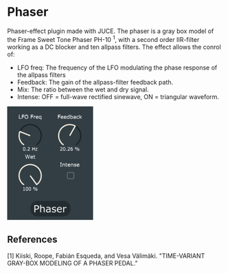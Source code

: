 # Phaser

Phaser-effect plugin made with JUCE. The phaser is a gray box model of the Frame Sweet Tone Phaser PH-10 <sup>1</sup>, with a second order IIR-filter working as a DC blocker and ten allpass filters. The effect allows the conrol of:
- LFO freq: The frequency of the LFO modulating the phase response of the allpass filters
- Feedback: The gain of the allpass-filter feedback path.
- Mix: The ratio between the wet and dry signal.
- Intense: OFF = full-wave rectified sinewave, ON = triangular waveform.

<p align="left">
		<img src="Images/phaserScreenshot.PNG" width="200">
	</p>

## References
[1] Kiiski, Roope, Fabián Esqueda, and Vesa Välimäki. "TIME-VARIANT GRAY-BOX MODELING OF A PHASER PEDAL."

